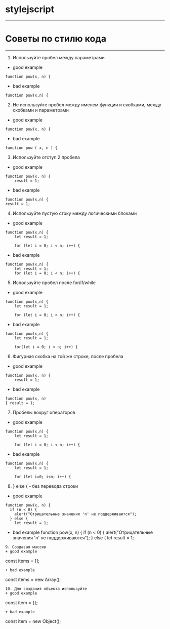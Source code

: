 # stylejscript
---
# Советы по стилю кода
---
1. Используйте пробел между параметрами
 + good example
```
function pow(x, n) {
```
+ bad example
```
function pow(x,n) {
```
2. Не используйте пробел между именем функции и скобками, между скобками и параметрами
 + good example
```
function pow(x, n) {
```
+ bad example
```
function pow ( x, n ) {
```
3. Используйте отступ 2 пробела
 + good example
```
function pow(x, n) {
	result = 1;
```
+ bad example
```
function pow(x,n) {
result = 1;
```
4. Используйте пустую стоку между логическими блоками
 + good example
```
function pow(x,n) {
	let result = 1; 

  	for (let i = 0; i < n; i++) {
```
+ bad example
```
function pow(x,n) {
	let result = 1; 
  	for (let i = 0; i < n; i++) {
```
5. Используйте пробел после for/if/while
 + good example
```
function pow(x,n) {
	let result = 1; 

  	for (let i = 0; i < n; i++) {
```
+ bad example
```
function pow(x,n) {
	let result = 1; 

  	for(let i = 0; i < n; i++) {
```
6. Фигурная скобка на той же строке, после пробела
+ good example
```
function pow(x, n) {
	result = 1;
```
+ bad example
```
function pow(x, n) 
{ result = 1;
```
7. Пробелы вокруг операторов
+ good example
```
function pow(x,n) {
	let result = 1; 

  	for (let i = 0; i < n; i++) {
```
+ bad example
```
function pow(x,n) {
	let result = 1; 

  	for (let i=0; i<n; i++) {
```
8. } else { - без перевода строки
+ good example
```
function pow(x, n) {
  if (n < 0) {
    alert("Отрицательные значения 'n' не поддерживаются");
  } else {
    let result = 1;
```
+ bad example
function pow(x, n) {
  if (n < 0) {
    alert("Отрицательные значения 'n' не поддерживаются");
  } else {
    let result = 1;
```
9. Создавая массив
+ good example
```
const items = [];
```
+ bad example
```
const items = new Array();
```
10. Для создания объекта используйте 
+ good example
```
const item = {};
```
+ bad example
```
const item = new Object();
```
